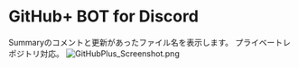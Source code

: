 # GitHub+ BOT for Discord
Summaryのコメントと更新があったファイル名を表示します。
プライベートレポジトリ対応。
![GitHubPlus_Screenshot.png](https://raw.githubusercontent.com/shopipi/GitHubPlus/main/GitHubPlus_Screenshot.png)
